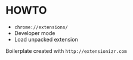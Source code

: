 HOWTO
=====

- `chrome://extensions/`
- Developer mode
- Load unpacked extension

Boilerplate created with `http://extensionizr.com`

